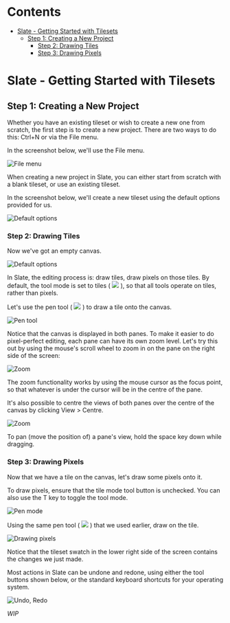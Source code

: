 <!-- START doctoc generated TOC please keep comment here to allow auto update -->
<!-- DON'T EDIT THIS SECTION, INSTEAD RE-RUN doctoc TO UPDATE -->
# Contents

- [Slate - Getting Started with Tilesets](#slate---getting-started-with-tilesets)
  - [Step 1: Creating a New Project](#step-1-creating-a-new-project)
    - [Step 2: Drawing Tiles](#step-2-drawing-tiles)
    - [Step 3: Drawing Pixels](#step-3-drawing-pixels)

<!-- END doctoc generated TOC please keep comment here to allow auto update -->

# Slate - Getting Started with Tilesets

## Step 1: Creating a New Project

Whether you have an existing tileset or wish to create a new one from scratch, the first step is to create a new project. There are two ways to do this: Ctrl+N or via the File menu.

In the screenshot below, we'll use the File menu.

![File menu](https://github.com/mitchcurtis/slate/blob/master/doc/images/slate-getting-started-1.png)

When creating a new project in Slate, you can either start from scratch with a blank tileset, or use an existing tileset.

In the screenshot below, we'll create a new tileset using the default options provided for us.

![Default options](https://github.com/mitchcurtis/slate/blob/master/doc/images/slate-getting-started-2.png)

### Step 2: Drawing Tiles

Now we've got an empty canvas.

![Default options](https://github.com/mitchcurtis/slate/blob/master/doc/images/slate-getting-started-3.png)

In Slate, the editing process is: draw tiles, draw pixels on those tiles. By default, the tool mode is set to tiles ( ![](https://github.com/mitchcurtis/slate/blob/master/doc/images/slate-tool-mode-tile.png) ), so that all tools operate on tiles, rather than pixels.

Let's use the pen tool ( ![](https://github.com/mitchcurtis/slate/blob/master/doc/images/slate-tool-pen.png) ) to draw a tile onto the canvas.

![Pen tool](https://github.com/mitchcurtis/slate/blob/master/doc/images/slate-getting-started-4.png)

Notice that the canvas is displayed in both panes. To make it easier to do pixel-perfect editing, each pane can have its own zoom level. Let's try this out by using the mouse's scroll wheel to zoom in on the pane on the right side of the screen:

![Zoom](https://github.com/mitchcurtis/slate/blob/master/doc/images/slate-getting-started-5.png)

The zoom functionality works by using the mouse cursor as the focus point, so that whatever is under the cursor will be in the centre of the pane.

It's also possible to centre the views of both panes over the centre of the canvas by clicking View > Centre.

![Zoom](https://github.com/mitchcurtis/slate/blob/master/doc/images/slate-getting-started-6.png)

To pan (move the position of) a pane's view, hold the space key down while dragging.

### Step 3: Drawing Pixels

Now that we have a tile on the canvas, let's draw some pixels onto it.

To draw pixels, ensure that the tile mode tool button is unchecked. You can also use the T key to toggle the tool mode.

![Pen mode](https://github.com/mitchcurtis/slate/blob/master/doc/images/slate-getting-started-7.png)

Using the same pen tool ( ![](https://github.com/mitchcurtis/slate/blob/master/doc/images/slate-tool-pen.png) ) that we used earlier, draw on the tile.

![Drawing pixels](https://github.com/mitchcurtis/slate/blob/master/doc/images/slate-getting-started-8.png)

Notice that the tileset swatch in the lower right side of the screen contains the changes we just made.

Most actions in Slate can be undone and redone, using either the tool buttons shown below, or the standard keyboard shortcuts for your operating system.

![Undo, Redo](https://github.com/mitchcurtis/slate/blob/master/doc/images/slate-getting-started-9.png)

*WIP*
